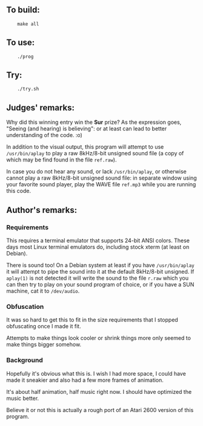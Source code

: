 ## To build:

``` <!---sh-->
    make all
```


## To use:

``` <!---sh-->
    ./prog
```


## Try:

``` <!---sh-->
    ./try.sh
```


## Judges' remarks:


Why did this winning entry win the **Sur** prize?  As the expression goes,
"Seeing (and hearing) is believing": or at least can lead to better
understanding of the code.  :o)

In addition to the visual output, this program will attempt to use
`/usr/bin/aplay` to play a raw 8kHz/8-bit unsigned sound file (a copy
of which may be find found in the file `ref.raw`).

In case you do not hear any sound, or lack `/usr/bin/aplay`, or otherwise
cannot play a raw 8kHz/8-bit unsigned sound file: in separate window
using your favorite sound player, play the WAVE file `ref.mp3` while
you are running this code.


## Author's remarks:


### Requirements

This requires a terminal emulator that supports 24-bit ANSI colors.
These days most Linux terminal emulators do, including stock xterm
(at least on Debian).

There is sound too!  On a Debian system at least if you have `/usr/bin/aplay`
it will attempt to pipe the sound into it at the default 8kHz/8-bit unsigned.
If `aplay(1)` is not detected it will write the sound to the file `r.raw`
which you can then try to play on your sound program of choice, or if
you have a SUN machine, cat it to `/dev/audio`.


### Obfuscation

It was so hard to get this to fit in the size requirements that I stopped
obfuscating once I made it fit.

Attempts to make things look cooler or shrink things more only seemed
to make things bigger somehow.


### Background

Hopefully it's obvious what this is.  I wish I had more space, I could
have made it sneakier and also had a few more frames of animation.

It's about half animation, half music right now.  I should have optimized
the music better.

Believe it or not this is actually a rough port of an Atari 2600 version
of this program.


<!--

    Copyright © 1984-2025 by Landon Curt Noll and Leonid A. Broukhis.  All Rights Reserved.

    You are free to share and adapt this file under the terms of this license:

        Creative Commons Attribution-ShareAlike 4.0 International (CC BY-SA 4.0)

    For more information, see:

        https://creativecommons.org/licenses/by-sa/4.0/

-->
